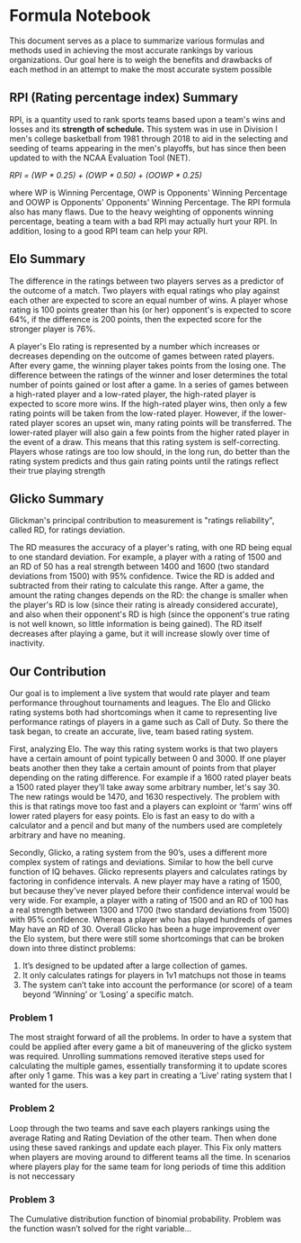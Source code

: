 # Formula Notebook
This document serves as a place to summarize various formulas and methods used in achieving the most accurate rankings by various organizations. Our goal here is to weigh the benefits and drawbacks of each method in an attempt to make the most accurate system possible

## RPI (Rating percentage index) Summary
RPI, is a quantity used to rank sports teams based upon a team's wins and losses and its **strength of schedule.** This system was in use in Division I men's college basketball from 1981 through 2018 to aid in the selecting and seeding of teams appearing in the men's playoffs, but has since then been updated to with the NCAA Evaluation Tool (NET).

_RPI = (WP * 0.25) + (OWP * 0.50) + (OOWP * 0.25)_

where WP is Winning Percentage, OWP is Opponents' Winning Percentage and OOWP is Opponents' Opponents' Winning Percentage.
The RPI formula also has many flaws. Due to the heavy weighting of opponents winning percentage, beating a team with a bad RPI may actually hurt your RPI. In addition, losing to a good RPI team can help your RPI.

## Elo Summary
The difference in the ratings between two players serves as a predictor of the outcome of a match.
Two players with equal ratings who play against each other are expected to score an equal number of wins.
A player whose rating is 100 points greater than his (or her) opponent's is expected to score 64%,
if the difference is 200 points, then the expected score for the stronger player is 76%.

A player's Elo rating is represented by a number which increases or decreases depending on the outcome of games between rated players.
After every game, the winning player takes points from the losing one.
The difference between the ratings of the winner and loser determines the total number of points gained or lost after a game.
In a series of games between a high-rated player and a low-rated player, the high-rated player is expected to score more wins.
If the high-rated player wins, then only a few rating points will be taken from the low-rated player.
However, if the lower-rated player scores an upset win, many rating points will be transferred.
The lower-rated player will also gain a few points from the higher rated player in the event of a draw.
This means that this rating system is self-correcting. Players whose ratings are too low should, in the long run,
do better than the rating system predicts and thus gain rating points until the ratings reflect their true playing strength

## Glicko Summary
Glickman's principal contribution to measurement is "ratings reliability", called RD, for ratings deviation.

The RD measures the accuracy of a player's rating, with one RD being equal to one standard deviation.
For example, a player with a rating of 1500 and an RD of 50 has a real strength between 1400 and 1600
(two standard deviations from 1500) with 95% confidence. Twice the RD is added and subtracted from their
rating to calculate this range. After a game, the amount the rating changes depends on the RD: the change
is smaller when the player's RD is low (since their rating is already considered accurate), and also when
their opponent's RD is high (since the opponent's true rating is not well known, so little information is
being gained). The RD itself decreases after playing a game, but it will increase slowly over time of inactivity.


## Our Contribution 
Our goal is to implement a live system that would rate player and team performance throughout tournaments and leagues.
The Elo and Glicko rating systems both had shortcomings when it came to representing live performance ratings
of players in a game such as Call of Duty. So there the task began, to create an accurate, live, team based rating system.

First, analyzing Elo. The way this rating system works is that two players have a certain amount of point
typically between 0 and 3000. If one player beats another then they take a certain amount of points from that
player depending on the rating difference. For example if a 1600 rated player beats a 1500 rated player they’ll
take away some arbitrary number, let's say 30. The new ratings would be 1470, and 1630 respectively.
The problem with this is that ratings move too fast and a players can exploint or ‘farm’ wins off lower rated players for easy points.
Elo is fast an easy to do with a calculator and a pencil and but many of the numbers used are completely arbitrary and have no meaning.

Secondly, Glicko, a rating system from the 90’s, uses a different more complex system of ratings and deviations.
Similar to how the bell curve function of IQ behaves. Glicko represents players and calculates ratings
by factoring in confidence intervals. A new player may have a rating of 1500, but because they’ve never
played before their confidence interval would be very wide. For example, a player with a rating of 1500
and an RD of 100 has a real strength between 1300 and 1700 (two standard deviations from 1500) with 95% confidence.
Whereas a player who has played hundreds of games May have an RD of 30. Overall Glicko has been a huge improvement
over the Elo system, but there were still some shortcomings that can be broken down into three distinct problems:

1. It’s designed to be updated after a large collection of games. 
2. It only calculates ratings for players in 1v1 matchups not those in teams
3. The system can’t take into account the performance (or score) of a team beyond ‘Winning’ or ‘Losing’ a specific match.

### Problem 1 
The most straight forward of all the problems.
In order to have a system that could be applied after every game a bit of maneuvering of the glicko system was required.
Unrolling summations removed iterative steps used for calculating the multiple games, essentially transforming it to
update scores after only 1 game. This was a key part in creating a ‘Live’ rating system that I wanted for the users.

### Problem 2
Loop through the two teams and save each players rankings using the average Rating and Rating Deviation of the other team.
Then when done using these saved rankings and update each player. This Fix only matters when players are moving around to 
different teams all the time. In scenarios where players play for the same team for long periods of time this addition is not neccessary

### Problem 3
The Cumulative distribution function of binomial probability.
Problem was the function wasn’t solved for the right variable...
